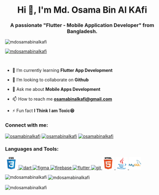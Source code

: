 <h1 align="center">Hi 👋, I'm Md. Osama Bin Al KAfi</h1>
<h3 align="center">A passionate "Flutter - Mobile Application Developer" from Bangladesh.</h3>

<p align="left"> <img src="https://komarev.com/ghpvc/?username=mdosamabinalkafi&label=Profile%20views&color=0e75b6&style=flat" alt="mdosamabinalkafi" /> </p>

<p align="left"> <a href="https://github.com/ryo-ma/github-profile-trophy"><img src="https://github-profile-trophy.vercel.app/?username=mdosamabinalkafi" alt="mdosamabinalkafi" /></a> </p>

<p align="left"> <a href="https://twitter.com/" target="blank"><img src="https://img.shields.io/twitter/follow/?logo=twitter&style=for-the-badge" alt="" /></a> </p>

- 🌱 I’m currently learning **Flutter App Development**

- 👯 I’m looking to collaborate on **Github**

- 💬 Ask me about **Mobile Apps Development**

- 📫 How to reach me **osamabinalkafi@gmail.com**

- ⚡ Fun fact **I Think I am Toxic😆**

<h3 align="left">Connect with me:</h3>
<p align="left">
<a href="https://linkedin.com/in/osamabinalkafi" target="blank"><img align="center" src="https://raw.githubusercontent.com/rahuldkjain/github-profile-readme-generator/master/src/images/icons/Social/linked-in-alt.svg" alt="osamabinalkafi" height="30" width="40" /></a>
<a href="https://fb.com/osamabinalkafi" target="blank"><img align="center" src="https://raw.githubusercontent.com/rahuldkjain/github-profile-readme-generator/master/src/images/icons/Social/facebook.svg" alt="osamabinalkafi" height="30" width="40" /></a>
<a href="https://www.behance.net/osamabinalkafi" target="blank"><img align="center" src="https://raw.githubusercontent.com/rahuldkjain/github-profile-readme-generator/master/src/images/icons/Social/behance.svg" alt="osamabinalkafi" height="30" width="40" /></a>
</p>

<h3 align="left">Languages and Tools:</h3>
<p align="left"> <a href="https://www.w3schools.com/css/" target="_blank" rel="noreferrer"> <img src="https://raw.githubusercontent.com/devicons/devicon/master/icons/css3/css3-original-wordmark.svg" alt="css3" width="40" height="40"/> </a> <a href="https://dart.dev" target="_blank" rel="noreferrer"> <img src="https://www.vectorlogo.zone/logos/dartlang/dartlang-icon.svg" alt="dart" width="40" height="40"/> </a> <a href="https://www.figma.com/" target="_blank" rel="noreferrer"> <img src="https://www.vectorlogo.zone/logos/figma/figma-icon.svg" alt="figma" width="40" height="40"/> </a> <a href="https://firebase.google.com/" target="_blank" rel="noreferrer"> <img src="https://www.vectorlogo.zone/logos/firebase/firebase-icon.svg" alt="firebase" width="40" height="40"/> </a> <a href="https://flutter.dev" target="_blank" rel="noreferrer"> <img src="https://www.vectorlogo.zone/logos/flutterio/flutterio-icon.svg" alt="flutter" width="40" height="40"/> </a> <a href="https://git-scm.com/" target="_blank" rel="noreferrer"> <img src="https://www.vectorlogo.zone/logos/git-scm/git-scm-icon.svg" alt="git" width="40" height="40"/> </a> <a href="https://www.w3.org/html/" target="_blank" rel="noreferrer"> <img src="https://raw.githubusercontent.com/devicons/devicon/master/icons/html5/html5-original-wordmark.svg" alt="html5" width="40" height="40"/> </a> <a href="https://www.java.com" target="_blank" rel="noreferrer"> <img src="https://raw.githubusercontent.com/devicons/devicon/master/icons/java/java-original.svg" alt="java" width="40" height="40"/> </a> <a href="https://www.mysql.com/" target="_blank" rel="noreferrer"> <img src="https://raw.githubusercontent.com/devicons/devicon/master/icons/mysql/mysql-original-wordmark.svg" alt="mysql" width="40" height="40"/> </a> </p>

<p><img align="left" src="https://github-readme-stats.vercel.app/api/top-langs?username=mdosamabinalkafi&show_icons=true&locale=en&layout=compact" alt="mdosamabinalkafi" /></p>

<p>&nbsp;<img align="center" src="https://github-readme-stats.vercel.app/api?username=mdosamabinalkafi&show_icons=true&locale=en" alt="mdosamabinalkafi" /></p>

<p><img align="center" src="https://github-readme-streak-stats.herokuapp.com/?user=mdosamabinalkafi&" alt="mdosamabinalkafi" /></p>
